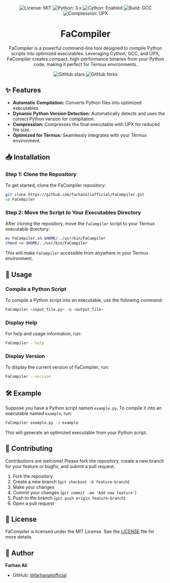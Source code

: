 <p align="center">
  <img src="https://img.shields.io/badge/License-MIT-green.svg" alt="License: MIT">
  <img src="https://img.shields.io/badge/Python-3.x-blue.svg" alt="Python: 3.x">
  <img src="https://img.shields.io/badge/Cython-Enabled-brightgreen.svg" alt="Cython: Enabled">
  <img src="https://img.shields.io/badge/Build-GCC-important.svg" alt="Build: GCC">
  <img src="https://img.shields.io/badge/Compression-UPX-orange.svg" alt="Compression: UPX">
</p>

<h1 align="center">FaCompiler</h1>

<p align="center">
  FaCompiler is a powerful command-line tool designed to compile Python scripts into optimized executables. Leveraging Cython, GCC, and UPX, FaCompiler creates compact, high-performance binaries from your Python code, making it perfect for Termux environments.
</p>

<p align="center">
  <img src="https://img.shields.io/github/stars/farhanaliofficial/FaCompiler?style=social" alt="GitHub stars">
  <img src="https://img.shields.io/github/forks/farhanaliofficial/FaCompiler?style=social" alt="GitHub forks">
</p>

## ✨ Features

- **Automatic Compilation:** Converts Python files into optimized executables.
- **Dynamic Python Version Detection:** Automatically detects and uses the correct Python version for compilation.
- **Compression:** Compresses the final executable with UPX for reduced file size.
- **Optimized for Termux:** Seamlessly integrates with your Termux environment.

## 📥 Installation

### Step 1: Clone the Repository
To get started, clone the FaCompiler repository:

```bash
git clone https://github.com/farhanaliofficial/FaCompiler.git
cd FaCompiler
```

### Step 2: Move the Script to Your Executables Directory
After cloning the repository, move the `FaCompiler` script to your Termux executable directory:

```bash
mv FaCompiler.sh $HOME/../usr/bin/FaCompiler
chmod +x $HOME/../usr/bin/FaCompiler
```

This will make `FaCompiler` accessible from anywhere in your Termux environment.

## 🚀 Usage

### Compile a Python Script
To compile a Python script into an executable, use the following command:

```bash
FaCompiler <input_file.py> -o <output_file>
```

### Display Help
For help and usage information, run:

```bash
FaCompiler --help
```

### Display Version
To display the current version of FaCompiler, run:

```bash
FaCompiler --version
```

## 🛠️ Example

Suppose you have a Python script named `example.py`. To compile it into an executable named `example`, run:

```bash
FaCompiler example.py -o example
```

This will generate an optimized executable from your Python script.

## 🤝 Contributing

Contributions are welcome! Please fork the repository, create a new branch for your feature or bugfix, and submit a pull request.

1. Fork the repository
2. Create a new branch (`git checkout -b feature-branch`)
3. Make your changes
4. Commit your changes (`git commit -am 'Add new feature'`)
5. Push to the branch (`git push origin feature-branch`)
6. Open a pull request

## 📜 License

FaCompiler is licensed under the MIT License. See the [LICENSE](LICENSE) file for more details.

## 👤 Author

**Farhan Ali**

- GitHub: [@farhanaliofficial](https://github.com/farhanaliofficial)
